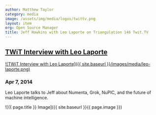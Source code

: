 ```yaml
---
author: Matthew Taylor
category: media
image: /assets/img/media/logos/twittv.png
layout: item
org: Open Source Manager
title: Jeff Hawkins with Leo Laporte on Triangulation 146 Twit.TV
---
```


## [TWiT Interview with Leo Laporte](http://twit.tv/show/triangulation/146)

[![TWiT Interview with Leo Laporte]({{ site.baseurl }}/images/media/leo-laporte.png)](http://twit.tv/show/triangulation/146)

### Apr 7, 2014

Leo Laporte talks to Jeff about Numenta, Grok, NuPIC, and the future of
machine intelligence.

![{{ page.title }} Image]({{ site.baseurl }}{{ page.image }})
